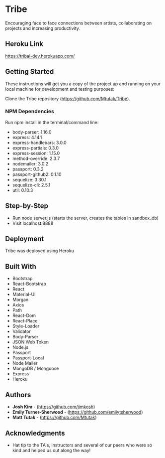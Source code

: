 # Tribe

Encouraging face to face connections between artists, collaborating on projects and increasing productivity.

## Heroku Link

https://tribal-dev.herokuapp.com/

## Getting Started

These instructions will get you a copy of the project up and running on your local machine for development and testing purposes:

Clone the Tribe repository (https://github.com/Mtutak/Tribe).

### NPM Dependencies

Run npm install in the terminal/command line:

* body-parser: 1.16.0
* express: 4.14.1
* express-handlebars: 3.0.0
* express-partials: 0.3.0
* express-session: 1.15.0
* method-override: 2.3.7
* nodemailer: 3.0.2
* passport: 0.3.2
* passport-github2: 0.1.10
* sequelize: 3.30.1
* sequelize-cli: 2.5.1
* util: 0.10.3

## Step-by-Step

* Run node server.js (starts the server, creates the tables in sandbox_db)
* Visit localhost:8888

## Deployment

Tribe was deployed using Heroku

## Built With

* Bootstrap
* React-Bootstrap
* React
* Material-UI
* Morgan
* Axios
* Path
* React-Dom
* React-Place
* Style-Loader
* Validator
* Body-Parser
* JSON Web Token
* Node.js
* Passport
* Passport-Local
* Node Mailer
* MongoDB / Mongoose
* Express
* Heroku
 

## Authors

* **Josh Kim** - (https://github.com/jimkosh)
* **Emily Turner-Sherwood** - (https://github.com/emilytsherwood)
* **Matt Tutak** - (https://github.com/Mtutak)


## Acknowledgments

* Hat tip to the TA's, instructors and several of our peers who were so kind and helped us out along the way!

